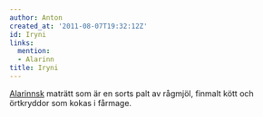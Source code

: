 ```yaml
---
author: Anton
created_at: '2011-08-07T19:32:12Z'
id: Iryni
links:
  mention:
  - Alarinn
title: Iryni
---
```


[Alarinnsk] maträtt som är en sorts palt av rågmjöl, finmalt kött och örtkryddor som kokas i
fårmage.

  [Alarinnsk]: Alarinn
